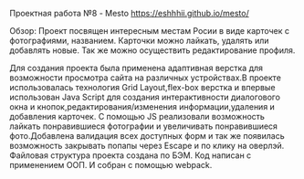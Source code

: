 Проектная работа №8 - Mesto https://eshhhii.github.io/mesto/

Обзор: 
Проект посвящен интересным местам Росии в виде карточек с фотографиями, названием. Карточки можно лайкать, удалять или добавлять новые. Так же можно осуществить редактирование профиля.

Для создания проекта была применена адаптивная верстка для возможности просмотра сайта на различных устройствах.В проекте использовалась технология Grid Layout,flex-box верстка и впервые использован Java Script для создания интерактивности диалогового окна и кнопок,редактирования/изменения информации,удаления и добавления карточек. C помощью JS реализовали возможность лайкать понравившиеся фотографии и увеличивать понравившиеся фото.Добавлена валидация всех доступных форм и так же появилась возможность закрывать попапы через Escape и по клику на оверлэй. Файловая структура проекта создана по БЭМ. Код написан с применением ООП. И собран с помощью webpack.
